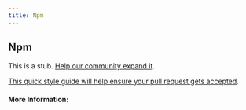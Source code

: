 ```yaml
---
title: Npm
---
```


## Npm

This is a stub. [Help our community expand it](https://github.com/freecodecamp/guides/tree/master/src/pages/articles/tools/npm/index.md).

[This quick style guide will help ensure your pull request gets accepted](https://github.com/freeCodeCamp/guides/blob/master/README.md).

<!-- The article goes here, in GitHub-flavored Markdown. Feel free to add YouTube videos, images, and CodePen/JSBin embeds  -->

#### More Information:
<!-- Please add any articles you think might be helpful to read before writing the article -->


